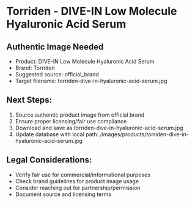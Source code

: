 # Torriden - DIVE-IN Low Molecule Hyaluronic Acid Serum

## Authentic Image Needed
- Product: DIVE-IN Low Molecule Hyaluronic Acid Serum
- Brand: Torriden
- Suggested source: official_brand
- Target filename: torriden-dive-in-hyaluronic-acid-serum.jpg

## Next Steps:
1. Source authentic product image from official brand
2. Ensure proper licensing/fair use compliance
3. Download and save as torriden-dive-in-hyaluronic-acid-serum.jpg
4. Update database with local path: /images/products/torriden-dive-in-hyaluronic-acid-serum.jpg

## Legal Considerations:
- Verify fair use for commercial/informational purposes
- Check brand guidelines for product image usage
- Consider reaching out for partnership/permission
- Document source and licensing terms
